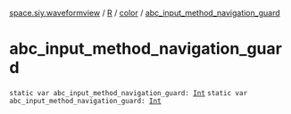 [space.siy.waveformview](../../index.md) / [R](../index.md) / [color](index.md) / [abc_input_method_navigation_guard](./abc_input_method_navigation_guard.md)

# abc_input_method_navigation_guard

`static var abc_input_method_navigation_guard: `[`Int`](https://kotlinlang.org/api/latest/jvm/stdlib/kotlin/-int/index.html)
`static var abc_input_method_navigation_guard: `[`Int`](https://kotlinlang.org/api/latest/jvm/stdlib/kotlin/-int/index.html)